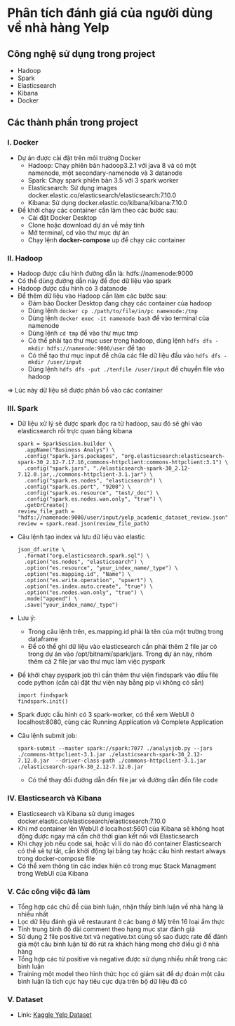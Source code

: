 # Phân tích đánh giá của người dùng về nhà hàng Yelp

## Công nghệ sử dụng trong project

- Hadoop
- Spark
- Elasticsearch
- Kibana
- Docker

## Các thành phần trong project

### I. Docker

- Dự án được cài đặt trên môi trường Docker
  - Hadoop: Chạy phiên bản hadoop3.2.1 với java 8 và có một namenode, một secondary-namenode và 3 datanode
  - Spark: Chạy spark phiên bản 3.5 với 3 spark worker
  - Elasticsearch: Sử dụng images docker.elastic.co/elasticsearch/elasticsearch:7.10.0
  - Kibana: Sử dụng docker.elastic.co/kibana/kibana:7.10.0
- Để khởi chạy các container cần làm theo các bước sau:
  - Cài đặt Docker Desktop
  - Clone hoặc download dự án về máy tính
  - Mở terminal, cd vào thư mục dự án
  - Chạy lệnh **docker-compose** up để chạy các container

### II. Hadoop

- Hadoop được cấu hình đường dẫn là: hdfs://namenode:9000
- Có thể dùng đường dẫn này để đọc dữ liệu vào spark
- Hadoop được cấu hình có 3 datanode
- Để thêm dữ liệu vào Hadoop cần làm các bước sau:
  - Đảm bảo Docker Desktop đang chạy các container của hadoop
  - Dùng lệnh `docker cp ./path/to/file/in/pc namenode:/tmp`
  - Dùng lệnh `docker exec -it namenode bash` để vào terminal của namenode
  - Dùng lệnh `cd tmp` để vào thư mục tmp
  - Có thể phải tạo thư mục user trong hadoop, dùng lệnh `hdfs dfs -mkdir hdfs://namenode:9000/user` để tạo
  - Có thể tạo thư mục input để chứa các file dữ liệu đầu vào `hdfs dfs -mkdir /user/input`
  - Dùng lệnh `hdfs dfs -put ./tenfile /user/input` để chuyển file vào hadoop

=> Lúc này dữ liệu sẽ được phân bổ vào các container

### III. Spark

- Dữ liệu xử lý sẽ được spark đọc ra từ hadoop, sau đó sẽ ghi vào elasticsearch rồi trực quan bằng kibana

  ```
  spark = SparkSession.builder \
    .appName("Business Analys") \
    .config("spark.jars.packages", "org.elasticsearch:elasticsearch-spark-30_2.12-7.17.16,commons-httpclient:commons-httpclient:3.1") \
    .config("spark.jars", "./elasticsearch-spark-30_2.12-7.12.0.jar,./commons-httpclient-3.1.jar") \
    .config("spark.es.nodes", "elasticsearch") \
    .config("spark.es.port", "9200") \
    .config("spark.es.resource", "test/_doc") \
    .config("spark.es.nodes.wan.only", "true") \
    .getOrCreate()
  review_file_path = "hdfs://namenode:9000/user/input/yelp_academic_dataset_review.json"
  review = spark.read.json(review_file_path)
  ```

- Câu lệnh tạo index và lưu dữ liệu vào elastic
  ```
  json_df.write \
    .format("org.elasticsearch.spark.sql") \
    .option("es.nodes", "elasticsearch") \
    .option("es.resource", "your_index_name/_type") \
    .option("es.mapping.id", "Name") \
    .option("es.write.operation", "upsert") \
    .option("es.index.auto.create", "true") \
    .option("es.nodes.wan.only", "true") \
    .mode("append") \
    .save("your_index_name/_type")
  ```
- Lưu ý:

  - Trong câu lệnh trên, es.mapping.id phải là tên của một trường trong dataframe
  - Để có thể ghi dữ liệu vào elasticsearch cần phải thêm 2 file jar có trong dự án vào /opt/bitnami/spark/jars. Trong dự án này, nhóm thêm cả 2 file jar vào thư mục làm việc pyspark

- Để khởi chạy pyspark job thì cần thêm thư viện findspark vào đầu file code python (cần cài đặt thư viện này bằng pip vì không có sẵn)
  ```
  import findspark
  findspark.init()
  ```
- Spark được cấu hình có 3 spark-worker, có thể xem WebUI ở localhost:8080, cùng các Running Application và Complete Application
- Câu lệnh submit job:

  ```
  spark-submit --master spark://spark:7077 ./analysjob.py --jars ./commons-httpclient-3.1.jar ./elasticsearch-spark-30_2.12-7.12.0.jar  --driver-class-path ./commons-httpclient-3.1.jar  ./elasticsearch-spark-30_2.12-7.12.0.jar
  ```

  - Có thể thay đổi đường dẫn đến file jar và đường dẫn đến file code

### IV. Elasticsearch và Kibana

- Elasticsearch và Kibana sử dụng images docker.elastic.co/elasticsearch/elasticsearch:7.10.0
- Khi mở container lên WebUI ở localhost:5601 của Kibana sẽ không hoạt động được ngay mà cần chờ thời gian kết nối với Elasticsearch
- Khi chạy job nếu code sai, hoặc vì lí do nào đó container Elasticsearch có thể sẽ tự tắt, cần khởi động lại bằng tay hoặc cấu hình restart always trong docker-compose file
- Có thể xem thông tin các index hiện có trong mục Stack Managment trong WebUI của Kibana

### V. Các công việc đã làm

- Tổng hợp các chủ đề của bình luận, nhận thấy bình luận về nhà hàng là nhiều nhất
- Lọc dữ liệu đánh giá về restaurant ở các bang ở Mỹ trên 16 loại ẩm thực
- Tính trung bình độ dài comment theo hạng mục star đánh giá
- Sử dụng 2 file positive.txt và negative.txt cùng số sao được rate để đánh giá một câu bình luận từ đó rút ra khách hàng mong chờ điều gì ở nhà hàng
- Tổng hợp các từ positive và negative được sử dụng nhiều nhất trong các bình luận
- Training một model theo hình thức học có giám sát để dự đoán một câu bình luận là tích cực hay tiêu cực dựa trên bộ dữ liệu đã có

### V. Dataset

- Link: [Kaggle Yelp Dataset](https://www.kaggle.com/datasets/yelp-dataset/yelp-dataset)
